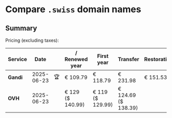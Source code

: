 # Compare `.swiss` domain names

## Summary

Pricing (excluding taxes):

| Service | Date |  | / Renewed year | First year | Transfer | Restoration |
|--|--|--|--|--|--|--|
| **Gandi** | 2025-06-23 | 🏆 | € 109.79 | € 118.79 | € 231.98 | € 151.53 |
| **OVH** | 2025-06-23 |  | € 129<br>($ 140.99) | € 119<br>($ 129.99) | € 124.69<br>($ 138.39) |  |

